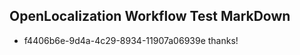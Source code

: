 ## OpenLocalization Workflow Test MarkDown
* f4406b6e-9d4a-4c29-8934-11907a06939e 
thanks!<!--HONumber=Mar16_HO4-->
